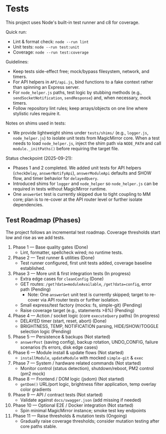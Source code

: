 # Tests

This project uses Node's built-in test runner and c8 for coverage.

Quick run:

- Lint & format check: `node --run lint`
- Unit tests: `node --run test:unit`
- Coverage: `node --run test:coverage`

Guidelines:

- Keep tests side-effect free; mock/bypass filesystem, network, and timers.
- For API helpers in `API/api.js`, bind functions to a fake context rather than spinning an Express server.
- For `node_helper.js` paths, test logic by stubbing methods (e.g., `sendSocketNotification`, `sendResponse`) and, when necessary, mock timers.
- Follow repository lint rules; keep arrays/objects on one line where stylistic rules require it.

Notes on shims used in tests:

- We provide lightweight shims under `tests/shims/` (e.g., `logger.js`, `node_helper.js`) to isolate unit tests from MagicMirror core. When a test needs to load `node_helper.js`, inject the shim path via `NODE_PATH` and call `module._initPaths()` before requiring the target file.

Status checkpoint (2025-09-21):

- Phases 1 and 2 completed. We added unit tests for API helpers (`checkDelay`, `answerNotifyApi`), `answerModuleApi` defaults and SHOW flow, and timer behavior for `delayedQuery`.
- Introduced shims for `logger` and `node_helper` so `node_helper.js` can be required in tests without MagicMirror runtime.
- One `answerGet` test is currently skipped due to tight coupling to MM core; plan is to re-cover at the API router level or further isolate dependencies.

## Test Roadmap (Phases)

The project follows an incremental test roadmap. Coverage thresholds start low and rise as we add tests.

1. Phase 1 — Base quality gates (Done)
   - Lint, formatter, spellcheck wired; no runtime tests.
2. Phase 2 — Test runner & utilities (Done)
   - Test runner configured, first unit tests added, coverage baseline established.
3. Phase 3 — More unit & first integration tests (In progress)
   - Extra edge cases for `cleanConfig` (Done)
   - GET routes: `/get?data=moduleAvailable`, `/get?data=config`, error path (Pending)
     - Note: One `answerGet` unit test is currently skipped; target to re-cover via API router tests or further isolation.
   - Small express/test factory (mocks: fs, simple-git) (Pending)
   - Raise coverage target (e.g., statements >8%) (Pending)
4. Phase 4 — Action / socket logic (core `executeQuery` paths) (In progress)
   - DELAYED timer (start, reset, abort) (Done)
   - BRIGHTNESS, TEMP, NOTIFICATION parsing, HIDE/SHOW/TOGGLE selection logic (Pending)
5. Phase 5 — Persistence & backups (Not started)
   - `answerPost` (saving config), backup rotation, UNDO_CONFIG, failure scenarios (fs errors, disk edge cases)
6. Phase 6 — Module install & update flows (Not started)
   - `installModule`, `updateModule` with mocked `simple-git` & `exec`
7. Phase 7 — System / hardware related commands (Not started)
   - Monitor control (status detection), shutdown/reboot, PM2 control (pm2 mock)
8. Phase 8 — Frontend / DOM logic (jsdom) (Not started)
   - `getDom()` URL/port logic, brightness filter application, temp overlay color gradients
9. Phase 9 — API / contract tests (Not started)
   - Validate against `docs/swagger.json` (add missing if needed)
10. Phase 10 — Optional E2E / Docker integration (Not started)
    - Spin minimal MagicMirror instance; smoke test key endpoints
11. Phase 11 — Raise thresholds & mutation tests (Ongoing)
    - Gradually raise coverage thresholds; consider mutation testing after core paths stable.
